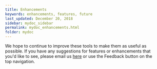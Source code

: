```yaml
---
title: Enhancements
keywords: enhancements, features, future
last_updated: December 20, 2018
sidebar: mydoc_sidebar
permalink: mydoc_enhancements.html
folder: mydoc
---
```


We hope to continue to improve these tools to make them as useful as possible. If you have any suggestions for features or enhancements that you'd like to see, please email us [here](mailto://steve.surrette@inflectionit.com) or use the Feedback button on the top navigation. 